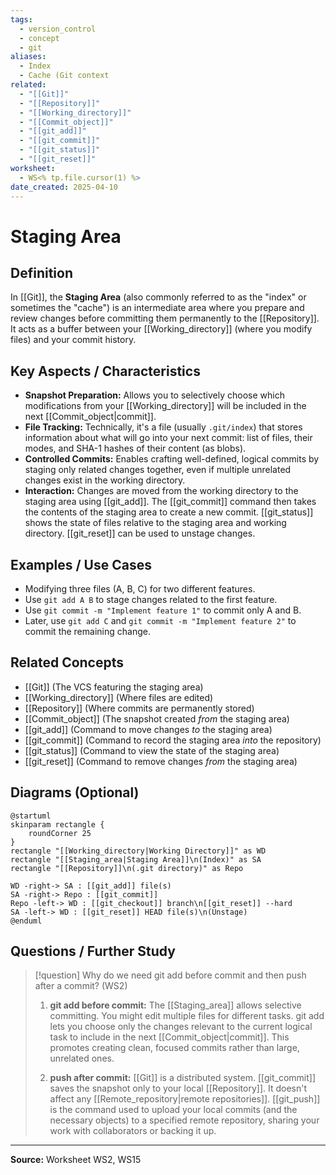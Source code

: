 ```yaml
---
tags:
  - version_control
  - concept
  - git
aliases:
  - Index
  - Cache (Git context
related:
  - "[[Git]]"
  - "[[Repository]]"
  - "[[Working_directory]]"
  - "[[Commit_object]]"
  - "[[git_add]]"
  - "[[git_commit]]"
  - "[[git_status]]"
  - "[[git_reset]]"
worksheet:
  - WS<% tp.file.cursor(1) %>
date_created: 2025-04-10
---
```

# Staging Area

## Definition

In [[Git]], the **Staging Area** (also commonly referred to as the "index" or sometimes the "cache") is an intermediate area where you prepare and review changes before committing them permanently to the [[Repository]]. It acts as a buffer between your [[Working_directory]] (where you modify files) and your commit history.

## Key Aspects / Characteristics

- **Snapshot Preparation:** Allows you to selectively choose which modifications from your [[Working_directory]] will be included in the next [[Commit_object|commit]].
- **File Tracking:** Technically, it's a file (usually `.git/index`) that stores information about what will go into your next commit: list of files, their modes, and SHA-1 hashes of their content (as blobs).
- **Controlled Commits:** Enables crafting well-defined, logical commits by staging only related changes together, even if multiple unrelated changes exist in the working directory.
- **Interaction:** Changes are moved from the working directory to the staging area using [[git_add]]. The [[git_commit]] command then takes the contents of the staging area to create a new commit. [[git_status]] shows the state of files relative to the staging area and working directory. [[git_reset]] can be used to unstage changes.

## Examples / Use Cases

- Modifying three files (A, B, C) for two different features.
- Use `git add A B` to stage changes related to the first feature.
- Use `git commit -m "Implement feature 1"` to commit only A and B.
- Later, use `git add C` and `git commit -m "Implement feature 2"` to commit the remaining change.

## Related Concepts
- [[Git]] (The VCS featuring the staging area)
- [[Working_directory]] (Where files are edited)
- [[Repository]] (Where commits are permanently stored)
- [[Commit_object]] (The snapshot created *from* the staging area)
- [[git_add]] (Command to move changes *to* the staging area)
- [[git_commit]] (Command to record the staging area *into* the repository)
- [[git_status]] (Command to view the state of the staging area)
- [[git_reset]] (Command to remove changes *from* the staging area)

## Diagrams (Optional)

```puml
@startuml
skinparam rectangle {
    roundCorner 25
}
rectangle "[[Working_directory|Working Directory]]" as WD
rectangle "[[Staging_area|Staging Area]]\n(Index)" as SA
rectangle "[[Repository]]\n(.git directory)" as Repo

WD -right-> SA : [[git_add]] file(s)
SA -right-> Repo : [[git_commit]]
Repo -left-> WD : [[git_checkout]] branch\n[[git_reset]] --hard
SA -left-> WD : [[git_reset]] HEAD file(s)\n(Unstage)
@enduml
```

## Questions / Further Study

> [!question] Why do we need git add before commit and then push after a commit? (WS2)
> 
> 1. **git add before commit:** The [[Staging_area]] allows selective committing. You might edit multiple files for different tasks. git add lets you choose only the changes relevant to the current logical task to include in the next [[Commit_object|commit]]. This promotes creating clean, focused commits rather than large, unrelated ones.
>     
> 2. **push after commit:** [[Git]] is a distributed system. [[git_commit]] saves the snapshot only to your local [[Repository]]. It doesn't affect any [[Remote_repository|remote repositories]]. [[git_push]] is the command used to upload your local commits (and the necessary objects) to a specified remote repository, sharing your work with collaborators or backing it up.
>     

---

**Source:** Worksheet WS2, WS15
